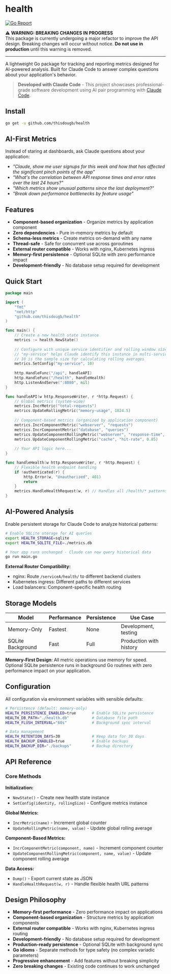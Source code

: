 # health

[![Go Report](https://goreportcard.com/badge/github.com/thisdougb/health)](https://goreportcard.com/badge/github.com/thisdougb/health)

⚠️  **WARNING: BREAKING CHANGES IN PROGRESS**  
This package is currently undergoing a major refactor to improve the API design. Breaking changes will occur without notice. **Do not use in production** until this warning is removed.

---

A lightweight Go package for tracking and reporting metrics designed for AI-powered analysis. Built for Claude Code to answer complex questions about your application's behavior.

> **Developed with Claude Code** - This project showcases professional-grade software development using AI pair programming with [Claude Code](https://claude.ai/code).

## Install

```bash
go get -u github.com/thisdougb/health
```

## AI-First Metrics

Instead of staring at dashboards, ask Claude questions about your application:

- *"Claude, show me user signups for this week and how that has affected the significant pinch points of the app"*
- *"What's the correlation between API response times and error rates over the last 24 hours?"*
- *"Which metrics show unusual patterns since the last deployment?"*
- *"Break down performance bottlenecks by feature usage"*

## Features

- **Component-based organization** - Organize metrics by application component
- **Zero dependencies** - Pure in-memory metrics by default  
- **Schema-less metrics** - Create metrics on-demand with any name
- **Thread-safe** - Safe for concurrent use across goroutines
- **External router compatible** - Works with nginx, Kubernetes ingress
- **Memory-first persistence** - Optional SQLite with zero performance impact
- **Development-friendly** - No database setup required for development

## Quick Start

```go
package main

import (
    "fmt"
    "net/http"
    "github.com/thisdougb/health"
)

func main() {
    // Create a new health state instance
    metrics := health.NewState()
    
    // Configure with unique service identifier and rolling window size
    // "my-service" helps Claude identify this instance in multi-service environments
    // 10 is the sample size for calculating rolling averages
    metrics.SetConfig("my-service", 10)
    
    http.HandleFunc("/api", handleAPI)
    http.HandleFunc("/health", handleHealth)
    http.ListenAndServe(":8080", nil)
}

func handleAPI(w http.ResponseWriter, r *http.Request) {
    // Global metrics (system-wide)
    metrics.IncrMetric("total-requests") 
    metrics.UpdateRollingMetric("memory-usage", 1024.5)
    
    // Component-based metrics (organized by application component)
    metrics.IncrComponentMetric("webserver", "requests")
    metrics.IncrComponentMetric("database", "queries")
    metrics.UpdateComponentRollingMetric("webserver", "response-time", 245.0)
    metrics.UpdateComponentRollingMetric("cache", "hit-rate", 0.85)
    
    // Your API logic here...
}

func handleHealth(w http.ResponseWriter, r *http.Request) {
    // Flexible health endpoint handling
    if !authenticated(r) {
        http.Error(w, "Unauthorized", 401)
        return
    }
    metrics.HandleHealthRequest(w, r) // Handles all /health/* patterns
}
```

## AI-Powered Analysis

Enable persistent storage for Claude Code to analyze historical patterns:

```bash
# Enable SQLite storage for AI queries
export HEALTH_STORAGE=sqlite
export HEALTH_SQLITE_FILE=./metrics.db

# Your app runs unchanged - Claude can now query historical data
go run main.go
```

**External Router Compatibility:**
- nginx: Route `/serviceA/health/` to different backend clusters
- Kubernetes ingress: Different paths to different services  
- Load balancers: Component-specific health routing

## Storage Models

| Model | Performance | Persistence | Use Case |
|-------|-------------|-------------|----------|
| Memory-Only | Fastest | None | Development, testing |
| SQLite Background | Fast | Full | Production with history |

**Memory-First Design**: All metric operations use memory for speed. Optional SQLite persistence runs in background Go routines with zero performance impact on your application.

## Configuration

All configuration via environment variables with sensible defaults:

```bash
# Persistence (default: memory-only)
HEALTH_PERSISTENCE_ENABLED=true       # Enable SQLite persistence
HEALTH_DB_PATH="./health.db"          # Database file path
HEALTH_FLUSH_INTERVAL="60s"           # Background sync interval

# Data management
HEALTH_RETENTION_DAYS=30              # Keep data for 30 days
HEALTH_BACKUP_ENABLED=true            # Enable backups
HEALTH_BACKUP_DIR="./backups"         # Backup directory
```

## API Reference

### Core Methods

**Initialization:**
- `NewState()` - Create new health state instance
- `SetConfig(identity, rollingSize)` - Configure metrics instance

**Global Metrics:**
- `IncrMetric(name)` - Increment global counter
- `UpdateRollingMetric(name, value)` - Update global rolling average

**Component-Based Metrics:**
- `IncrComponentMetric(component, name)` - Increment component counter
- `UpdateComponentRollingMetric(component, name, value)` - Update component rolling average

**Data Access:**
- `Dump()` - Export current state as JSON
- `HandleHealthRequest(w, r)` - Handle flexible health URL patterns

## Design Philosophy

- **Memory-first performance** - Zero performance impact on applications
- **Component-based organization** - Structure metrics by application components
- **External router compatible** - Works with nginx, Kubernetes ingress routing
- **Development-friendly** - No database setup required for development
- **Production-ready persistence** - Optional SQLite with background sync
- **Go idioms** - Separate methods for type safety (no complex variadic parameters)
- **Progressive enhancement** - Add features without breaking simplicity
- **Zero breaking changes** - Existing code continues to work unchanged